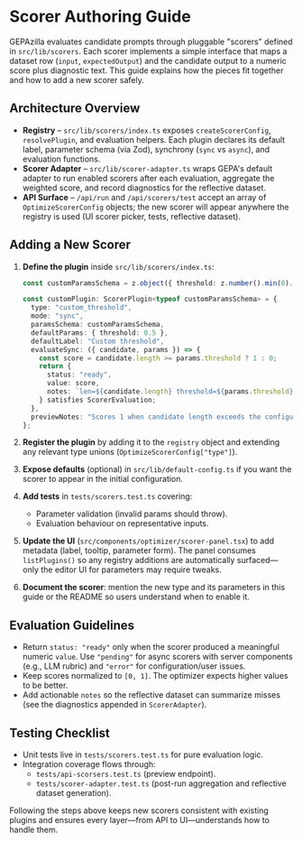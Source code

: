 # Scorer Authoring Guide

GEPAzilla evaluates candidate prompts through pluggable "scorers" defined in `src/lib/scorers`. Each scorer implements a simple interface that maps a dataset row (`input`, `expectedOutput`) and the candidate output to a numeric score plus diagnostic text. This guide explains how the pieces fit together and how to add a new scorer safely.

## Architecture Overview

- **Registry** – `src/lib/scorers/index.ts` exposes `createScorerConfig`, `resolvePlugin`, and evaluation helpers. Each plugin declares its default label, parameter schema (via Zod), synchrony (`sync` vs `async`), and evaluation functions.
- **Scorer Adapter** – `src/lib/scorer-adapter.ts` wraps GEPA's default adapter to run enabled scorers after each evaluation, aggregate the weighted score, and record diagnostics for the reflective dataset.
- **API Surface** – `/api/run` and `/api/scorers/test` accept an array of `OptimizeScorerConfig` objects; the new scorer will appear anywhere the registry is used (UI scorer picker, tests, reflective dataset).

## Adding a New Scorer

1. **Define the plugin** inside `src/lib/scorers/index.ts`:
   ```ts
   const customParamsSchema = z.object({ threshold: z.number().min(0).max(1) });

   const customPlugin: ScorerPlugin<typeof customParamsSchema> = {
     type: "custom_threshold",
     mode: "sync",
     paramsSchema: customParamsSchema,
     defaultParams: { threshold: 0.5 },
     defaultLabel: "Custom threshold",
     evaluateSync: ({ candidate, params }) => {
       const score = candidate.length >= params.threshold ? 1 : 0;
       return {
         status: "ready",
         value: score,
         notes: `len=${candidate.length} threshold=${params.threshold}`,
       } satisfies ScorerEvaluation;
     },
     previewNotes: "Scores 1 when candidate length exceeds the configured threshold.",
   };
   ```

2. **Register the plugin** by adding it to the `registry` object and extending any relevant type unions (`OptimizeScorerConfig["type"]`).

3. **Expose defaults** (optional) in `src/lib/default-config.ts` if you want the scorer to appear in the initial configuration.

4. **Add tests** in `tests/scorers.test.ts` covering:
   - Parameter validation (invalid params should throw).
   - Evaluation behaviour on representative inputs.

5. **Update the UI** (`src/components/optimizer/scorer-panel.tsx`) to add metadata (label, tooltip, parameter form). The panel consumes `listPlugins()` so any registry additions are automatically surfaced—only the editor UI for parameters may require tweaks.

6. **Document the scorer**: mention the new type and its parameters in this guide or the README so users understand when to enable it.

## Evaluation Guidelines

- Return `status: "ready"` only when the scorer produced a meaningful numeric `value`. Use `"pending"` for async scorers with server components (e.g., LLM rubric) and `"error"` for configuration/user issues.
- Keep scores normalized to `[0, 1]`. The optimizer expects higher values to be better.
- Add actionable `notes` so the reflective dataset can summarize misses (see the diagnostics appended in `ScorerAdapter`).

## Testing Checklist

- Unit tests live in `tests/scorers.test.ts` for pure evaluation logic.
- Integration coverage flows through:
  - `tests/api-scorsers.test.ts` (preview endpoint).
  - `tests/scorer-adapter.test.ts` (post-run aggregation and reflective dataset generation).

Following the steps above keeps new scorers consistent with existing plugins and ensures every layer—from API to UI—understands how to handle them.
